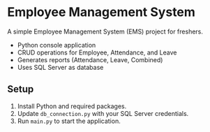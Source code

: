 # Employee Management System

A simple Employee Management System (EMS) project for freshers.
- Python console application
- CRUD operations for Employee, Attendance, and Leave
- Generates reports (Attendance, Leave, Combined)
- Uses SQL Server as database

## Setup
1. Install Python and required packages.
2. Update `db_connection.py` with your SQL Server credentials.
3. Run `main.py` to start the application.

